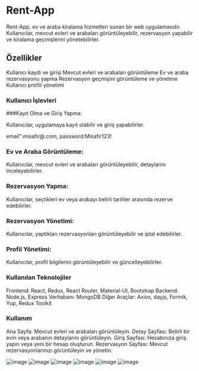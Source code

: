 # Rent-App

Rent-App, ev ve araba kiralama hizmetleri sunan bir web uygulamasıdır. Kullanıcılar, mevcut evleri ve arabaları görüntüleyebilir, rezervasyon yapabilir ve kiralama geçmişlerini yönetebilirler.

## Özellikler

Kullanıcı kaydı ve girişi
Mevcut evleri ve arabaları görüntüleme
Ev ve araba rezervasyonu yapma
Rezervasyon geçmişini görüntüleme ve yönetme
Kullanıcı profili yönetimi

### Kullanıcı İşlevleri

###Kayıt Olma ve Giriş Yapma: 

Kullanıcılar, uygulamaya kayıt olabilir ve giriş yapabilirler.

email":misafir@.com,
password:Misafir123!

### Ev ve Araba Görüntüleme:

Kullanıcılar, mevcut evleri ve arabaları görüntüleyebilir, detaylarını inceleyebilirler.
### Rezervasyon Yapma: 

Kullanıcılar, seçtikleri ev veya arabayı belirli tarihler arasında rezerve edebilirler.
### Rezervasyon Yönetimi: 

Kullanıcılar, yaptıkları rezervasyonları görüntüleyebilir ve iptal edebilirler.
### Profil Yönetimi: 

Kullanıcılar, profil bilgilerini görüntüleyebilir ve güncelleyebilirler.

### Kullanılan Teknolojiler

Frontend: React, Redux, React Router, Material-UI, Bootstrap
Backend: Node.js, Express
Veritabanı: MongoDB
Diğer Araçlar: Axios, dayjs, Formik, Yup, Redux Toolkit

### Kullanım

Ana Sayfa: Mevcut evleri ve arabaları görüntüleyin.
Detay Sayfası: Belirli bir evin veya arabanın detaylarını görüntüleyin.
Giriş Sayfası: Hesabınıza giriş yapın veya yeni bir hesap oluşturun.
Rezervasyon Sayfası: Mevcut rezervasyonlarınızı görüntüleyin ve yönetin.

![image](https://github.com/Mfeyza/Atlas_Rent_FullStack/assets/144602340/bd14133b-47a9-47f5-a8c2-ad41b77aafa2)
![image](https://github.com/Mfeyza/Atlas_Rent_FullStack/assets/144602340/c069deaf-a1f9-4d09-8fa0-90edc8584d8d)
![image](https://github.com/Mfeyza/Atlas_Rent_FullStack/assets/144602340/fb855f8e-26b2-46ae-ac9b-892adfbacc34)
![image](https://github.com/Mfeyza/Atlas_Rent_FullStack/assets/144602340/768d4334-efc4-4658-9649-036c784266e9)
![image](https://github.com/Mfeyza/Atlas_Rent_FullStack/assets/144602340/88a7fc08-6a23-4c99-b215-b20f611b2ab1)
![image](https://github.com/Mfeyza/Atlas_Rent_FullStack/assets/144602340/cc124468-bf62-432b-864d-f5f0cf2aea7b)






